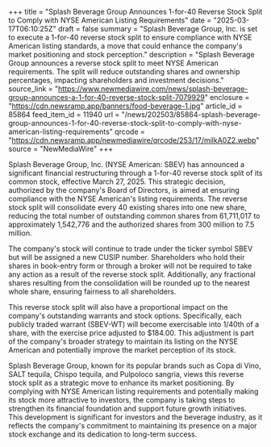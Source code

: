 +++
title = "Splash Beverage Group Announces 1-for-40 Reverse Stock Split to Comply with NYSE American Listing Requirements"
date = "2025-03-17T06:10:25Z"
draft = false
summary = "Splash Beverage Group, Inc. is set to execute a 1-for-40 reverse stock split to ensure compliance with NYSE American listing standards, a move that could enhance the company's market positioning and stock perception."
description = "Splash Beverage Group announces a reverse stock split to meet NYSE American requirements. The split will reduce outstanding shares and ownership percentages, impacting shareholders and investment decisions."
source_link = "https://www.newmediawire.com/news/splash-beverage-group-announces-a-1-for-40-reverse-stock-split-7079929"
enclosure = "https://cdn.newsramp.app/banners/food-beverage-1.jpg"
article_id = 85864
feed_item_id = 11940
url = "/news/202503/85864-splash-beverage-group-announces-1-for-40-reverse-stock-split-to-comply-with-nyse-american-listing-requirements"
qrcode = "https://cdn.newsramp.app/newmediawire/qrcode/253/17/milkA0Z2.webp"
source = "NewMediaWire"
+++

<p>Splash Beverage Group, Inc. (NYSE American: SBEV) has announced a significant financial restructuring through a 1-for-40 reverse stock split of its common stock, effective March 27, 2025. This strategic decision, authorized by the company's Board of Directors, is aimed at ensuring compliance with the NYSE American's listing requirements. The reverse stock split will consolidate every 40 existing shares into one new share, reducing the total number of outstanding common shares from 61,711,017 to approximately 1,542,776 and the authorized shares from 300 million to 7.5 million.</p><p>The company's stock will continue to trade under the ticker symbol SBEV but will be assigned a new CUSIP number. Shareholders who hold their shares in book-entry form or through a broker will not be required to take any action as a result of the reverse stock split. Additionally, any fractional shares resulting from the consolidation will be rounded up to the nearest whole share, ensuring fairness to all shareholders.</p><p>This reverse stock split will also have a proportional impact on the company's outstanding warrants and stock options. Specifically, each publicly traded warrant (SBEV-WT) will become exercisable into 1/40th of a share, with the exercise price adjusted to $184.00. This adjustment is part of the company's broader strategy to maintain its listing on the NYSE American and potentially improve the market perception of its stock.</p><p>Splash Beverage Group, known for its popular brands such as Copa di Vino, SALT tequila, Chispo tequila, and Pulpoloco sangria, views this reverse stock split as a strategic move to enhance its market positioning. By complying with NYSE American listing requirements and potentially making its stock more attractive to investors, the company is taking steps to strengthen its financial foundation and support future growth initiatives. This development is significant for investors and the beverage industry, as it reflects the company's commitment to maintaining its presence on a major stock exchange and its dedication to long-term success.</p>